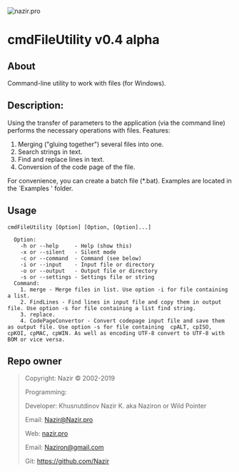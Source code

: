 ![nazir.pro](http://nazir.pro/img/logo.png)

# cmdFileUtility v0.4 alpha #

About
-----
Command-line utility to work with files (for Windows).

Description:
---------
Using the transfer of parameters to the application (via the command line) performs the necessary operations with files.
Features:
1. Merging ("gluing together") several files into one.
2. Search strings in text.
3. Find and replace lines in text.
4. Conversion of the code page of the file.

For convenience, you can create a batch file (*.bat).
Examples are located in the `Examples ' folder.

Usage
-----
`cmdFileUtility [Option] [Option, [Option]...]`

```
  Option:
    -h or --help     - Help (show this)
    -x or --silent   - Silent mode
    -c or --command  - Command (see below)
    -i or --input    - Input file or directory
    -o or --output   - Output file or directory
    -s or --settings - Settings file or string
  Command:
    1. merge - Merge files in list. Use option -i for file containing a list.
    2. FindLines - Find lines in input file and copy them in output file. Use option -s for file containing a list find string.
    3. replace.
    4. CodePageConvertor - Convert codepage input file and save them as output file. Use option -s for file containing  cpALT, cpISO, cpKOI, cpMAC, cpWIN. As well as encoding UTF-8 convert to UTF-8 with BOM or vice versa.
```

Repo owner
----------
> Copyright: Nazir © 2002-2019
>
> Programming:
>
> Developer: Khusnutdinov Nazir K. aka Naziron or Wild Pointer
>
> Email: Nazir@Nazir.pro
>
> Web: [nazir.pro][1]
>
> Email: Naziron@gmail.com
>
> Git: https://github.com/Nazir

[1]: http://nazir.pro

